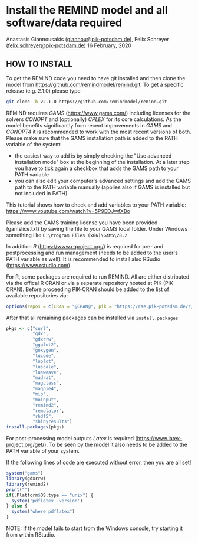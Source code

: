 Install the REMIND model and all software/data required
================
Anastasis Giannousakis (<giannou@pik-potsdam.de>), Felix Schreyer (<felix.schreyer@pik-potsdam.de>)
16 February, 2020

HOW TO INSTALL
--------------

To get the REMIND code you need to have git installed and then clone the model from <https://github.com/remindmodel/remind.git>. To get a specific release (e.g. 2.1.0) please type 

``` bash
git clone -b v2.1.0 https://github.com/remindmodel/remind.git 
```

REMIND requires *GAMS* (<https://www.gams.com/>) including licenses for the solvers *CONOPT* and (optionally) *CPLEX* for its core calculations. As the model benefits significantly from recent improvements in *GAMS* and *CONOPT4* it is recommended to work with the most recent versions of both. Please make sure that the GAMS installation path is added to the PATH variable of the system:

-   the easiest way to add is by simply checking the "Use advanced installation mode" box at the beginning of the installation. At a later step you have to tick again a checkbox that adds the GAMS path to your PATH variable
-   you can also edit your computer's advanced settings and add the GAMS path to the PATH variable manually (applies also if GAMS is installed but not included in PATH).

This tutorial shows how to check and add variables to your PATH variable: <https://www.youtube.com/watch?v=5P9EDJwfXBo>

Please add the GAMS training license you have been provided (gamslice.txt) by saving the file to your GAMS local folder. Under Windows something like `C:\Program Files (x86)\GAMS\28.2`

In addition *R* (<https://www.r-project.org/>) is required for pre- and postprocessing and run management (needs to be added to the user's PATH variable as well). It is recommended to install also RSudio (<https://www.rstudio.com>).

For R, some packages are required to run REMIND. All are either distributed via the offical R CRAN or via a separate repository hosted at PIK (PIK-CRAN). Before proceeding PIK-CRAN should be added to the list of available repositories via:

``` r
options(repos = c(CRAN = "@CRAN@", pik = "https://rse.pik-potsdam.de/r/packages"))
```

After that all remaining packages can be installed via `install.packages`

``` r
pkgs <- c("curl",
          "gdx",
          "gdxrrw",
          "ggplot2",
          "goxygen",
          "lucode",
          "luplot",
          "luscale",
          "lusweave",
          "madrat",
          "magclass",
          "magpie4",
          "mip",
          "moinput",
          "remind2",
          "remulator",
          "rhdf5",
          "shinyresults")
install.packages(pkgs)
```

For post-processing model outputs *Latex* is required (<https://www.latex-project.org/get/>). To be seen by the model it also needs to be added to the PATH variable of your system.

If the following lines of code are executed without error, then you are all set!

``` r
system("gams")
library(gdxrrw)
library(remind2)
print("")
if(.Platform$OS.type == "unix") {
  system('pdflatex -version')
} else {
  system("where pdflatex")
}
```

NOTE: If the model fails to start from the Windows console, try starting it from within RStudio.

